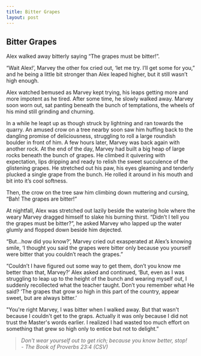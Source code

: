 ```yaml
---
title: Bitter Grapes
layout: post
---
```




##  Bitter Grapes


Alex walked away bitterly saying “The grapes must be bitter!”. 

“Wait Alex!’, Marvey the other fox cried out, ‘let me try. I’ll get some for you,” and he being a little bit stronger than Alex leaped higher, but it still wasn’t high enough. 

Alex watched bemused as Marvey kept trying, his leaps getting more and more impotent as he tired. After some time, he slowly walked away. Marvey soon worn out, sat panting beneath the bunch of temptations, the wheels of his mind still grinding and churning. 

In a while he leapt up as though struck by lightning and ran towards the quarry. An amused crow on a tree nearby soon saw him huffing back to the dangling promise of deliciousness, struggling to roll a large roundish boulder in front of him. A few hours later, Marvey was back again with another rock. At the end of the day, Marvey had built a big heap of large rocks beneath the bunch of grapes. He climbed it quivering with expectation, lips dripping and ready to relish the sweet succulence of the glistening grapes. He stretched out his paw, his eyes gleaming and tenderly plucked a single grape from the bunch. He rolled it around in his mouth and bit into it’s cool softness. 

Then, the crow on the tree saw him climbing down muttering and cursing, “Bah! The grapes are bitter!” 

At nightfall, Alex was stretched out lazily beside the watering hole where the weary Marvey dragged himself  to slake his burning thirst. “Didn’t I tell you the grapes must be bitter?”, he asked Marvey who lapped up the water glumly and flopped down beside him dejected. 

“But...how did you know?’, Marvey cried out exasperated at Alex’s knowing smile, ‘I thought you said the grapes were bitter only because you yourself were bitter that you couldn’t reach the grapes.” 

“Couldn’t I have figured out some way to get them, don’t you know me better than that, Marvey?’ Alex asked and continued, ‘But, even as I was struggling to leap up to the height of the bunch and wearing myself out, I suddenly recollected what the teacher taught. Don’t you remember what He said? ‘The grapes that grow so high in this part of the country, appear sweet, but are always bitter.’ 

"You're right Marvey, I was bitter when I walked away. But that wasn't because I couldn't get to the graps. Actually it was only because I did not trust the Master's words earlier. I realized I had wasted too much effort on something that grew so high only to entice but not to delight.” 

>*Don't wear yourself out to get rich; because you know better, stop! <br>\- The Book of Proverbs 23:4 (CSV)*
 

